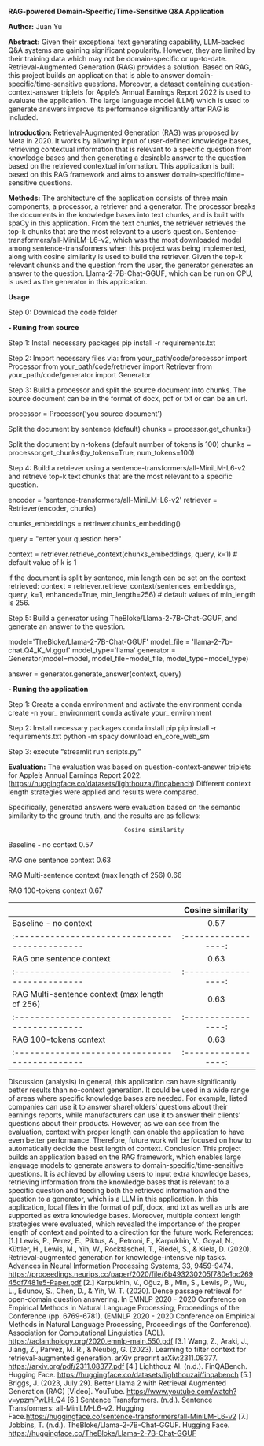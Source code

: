
**RAG-powered Domain-Specific/Time-Sensitive Q&A Application**

**Author:** Juan Yu

**Abstract:** Given their exceptional text generating capability, LLM-backed Q&A systems are gaining significant popularity. However, they are limited by their training data which may not be domain-specific or up-to-date. Retrieval-Augmented Generation (RAG) provides a solution. Based on RAG, this project builds an application that is able to answer domain-specific/time-sensitive questions. Moreover, a dataset containing question-context-answer triplets for Apple’s Annual Earnings Report 2022 is used to evaluate the application. The large language model (LLM) which is used to generate answers improve its performance significantly after RAG is included.

**Introduction:** Retrieval-Augmented Generation (RAG) was proposed by Meta in 2020. It works by allowing input of user-defined knowledge bases, retrieving contextual information that is relevant to a specific question from knowledge bases and then generating a desirable answer to the question based on the retrieved contextual information. This application is built based on this RAG framework and aims to answer domain-specific/time-sensitive questions.

**Methods:** The architecture of the application consists of three main components, a processor, a retriever and a generator. The processor breaks the documents in the knowledge bases into text chunks, and is built with spaCy in this application. From the text chunks, the retriever retrieves the top-k chunks that are the most relevant to a user’s question. Sentence-transformers/all-MiniLM-L6-v2, which was the most downloaded model among sentence-transformers when this project was being implemented, along with cosine similarity is used to build the retriever. Given the top-k relevant chunks and the question from the user, the generator generates an answer to the question. Llama-2-7B-Chat-GGUF, which can be run on CPU, is used as the generator in this application.

**Usage** 

Step 0: Download the code folder

**- Runing from source**

Step 1: Install necessary packages
pip install -r requirements.txt

Step 2: Import necessary files via:
from your_path/code/processor import Processor
from your_path/code/retriever import Retriever
from your_path/code/generator import Generator

Step 3: Build a processor and split the source document into chunks. The source document can be in the format of docx, pdf or txt or can be an url. 

processor = Processor('you source document')

Split the document by sentence (default)
chunks = processor.get_chunks()

Split the document by n-tokens (default number of tokens is 100)
chunks = processor.get_chunks(by_tokens=True, num_tokens=100)

Step 4: Build a retriever using a sentence-transformers/all-MiniLM-L6-v2 and retrieve top-k text chunks that are the most relevant to a specific question.

encoder = 'sentence-transformers/all-MiniLM-L6-v2'
retriever = Retriever(encoder, chunks)

chunks_embeddings = retriever.chunks_embedding()

query = "enter your question here"

context = retriever.retrieve_context(chunks_embeddings, query, k=1) # default value of k is 1

if the document is split by sentence, min length can be set on the context retrieved: 
context = retriever.retrieve_context(sentences_embeddings, query, k=1, enhanced=True, min_length=256) # default values of min_length is 256.

Step 5: Build a generator using TheBloke/Llama-2-7B-Chat-GGUF, and generate an answer to the question. 

model='TheBloke/Llama-2-7B-Chat-GGUF'
model_file = 'llama-2-7b-chat.Q4_K_M.gguf'
model_type='llama'
generator = Generator(model=model, model_file=model_file, model_type=model_type)

answer = generator.generate_answer(context, query)

**- Runing the application**

Step 1: Create a conda environment and activate the environment
conda create -n your_ environment
conda activate your_ environment

Step 2: Install necessary packages
conda install pip
pip install -r requirements.txt
python -m spacy download en_core_web_sm

Step 3: execute “streamlit run scripts.py”

**Evaluation:** The evaluation was based on question-context-answer triplets for Apple’s Annual Earnings Report 2022. (https://huggingface.co/datasets/lighthouzai/finqabench) Different context length strategies were applied and results were compared.

Specifically, generated answers were evaluation based on the semantic similarity to the ground truth, and the results are as follows:

 	                                 Cosine similarity

Baseline - no context	                       0.57

RAG one sentence context	                0.63

RAG Multi-sentence context (max length of 256)
	             0.66

RAG 100-tokens context	0.67

|                                               | Cosine similarity |
| :---------------------------------------------|:-----------------:|
| Baseline - no context                         |         0.57      |
| :---------------------------------------------|:-----------------:|
| RAG one sentence context                      |         0.63      |
| :---------------------------------------------|:-----------------:|
| RAG Multi-sentence context (max length of 256)|         0.63      |
| :---------------------------------------------|:-----------------:|
| RAG 100-tokens context                        |         0.63      |
| :---------------------------------------------|:-----------------:|


Discussion (analysis)
In general, this application can have significantly better results than no-context generation. It could be used in a wide range of areas where specific knowledge bases are needed. For example, listed companies can use it to answer shareholders’ questions about their earnings reports, while manufacturers can use it to answer their clients’ questions about their products. 
However, as we can see from the evaluation, context with proper length can enable the application to have even better performance. Therefore, future work will be focused on how to automatically decide the best length of context. 
Conclusion
This project builds an application based on the RAG framework, which enables large language models to generate answers to domain-specific/time-sensitive questions. It is achieved by allowing users to input extra knowledge bases, retrieving information from the knowledge bases that is relevant to a specific question and feeding both the retrieved information and the question to a generator, which is a LLM in this application. In this application, local files in the format of pdf, docx, and txt as well as urls are supported as extra knowledge bases. 
Moreover, multiple context length strategies were evaluated, which revealed the importance of the proper length of context and pointed to a direction for the future work. 
References: 
[1.] Lewis, P., Perez, E., Piktus, A., Petroni, F., Karpukhin, V., Goyal, N., Küttler, H., Lewis, M., Yih, W., Rocktäschel, T., Riedel, S., & Kiela, D. (2020). Retrieval-augmented generation for knowledge-intensive nlp tasks. Advances in Neural Information Processing Systems, 33, 9459-9474. https://proceedings.neurips.cc/paper/2020/file/6b493230205f780e1bc26945df7481e5-Paper.pdf
[2.] Karpukhin, V., Oğuz, B., Min, S., Lewis, P., Wu, L., Edunov, S., Chen, D., & Yih, W. T. (2020). Dense passage retrieval for open-domain question answering. In EMNLP 2020 - 2020 Conference on Empirical Methods in Natural Language Processing, Proceedings of the Conference (pp. 6769-6781). (EMNLP 2020 - 2020 Conference on Empirical Methods in Natural Language Processing, Proceedings of the Conference). Association for Computational Linguistics (ACL). https://aclanthology.org/2020.emnlp-main.550.pdf
[3.] Wang, Z., Araki, J., Jiang, Z., Parvez, M. R., & Neubig, G. (2023). Learning to filter context for retrieval-augmented generation. arXiv preprint arXiv:2311.08377. https://arxiv.org/pdf/2311.08377.pdf
[4.] Lighthouz AI. (n.d.). FinQABench. Hugging Face. https://huggingface.co/datasets/lighthouzai/finqabench
[5.] Briggs, J. (2023, July 29). Better Llama 2 with Retrieval Augmented Generation (RAG) [Video]. YouTube. https://www.youtube.com/watch?v=ypzmPwLH_Q4
[6.] Sentence Transformers. (n.d.). Sentence Transformers: all-MiniLM-L6-v2. Hugging Face.https://huggingface.co/sentence-transformers/all-MiniLM-L6-v2
[7.] Jobbins, T. (n.d.). TheBloke/Llama-2-7B-Chat-GGUF. Hugging Face. https://huggingface.co/TheBloke/Llama-2-7B-Chat-GGUF
